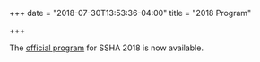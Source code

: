 +++
date = "2018-07-30T13:53:36-04:00"
title = "2018 Program"

+++

The <a href="/files/SSHA Program 2018.pdf" target="_blank">official program</a> for SSHA 2018 is now available.
